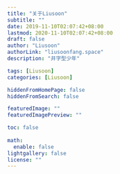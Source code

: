 ```yaml
---
title: "关于Liusoon"
subtitle: ""
date: 2019-11-10T02:07:42+08:00
lastmod: 2020-11-10T02:07:42+08:00
draft: false
author: "Liusoon"
authorLink: "liusoonfang.space"
description: "井字型少年"

tags: [Liusoon]
categories: [Liusoon]

hiddenFromHomePage: false
hiddenFromSearch: false

featuredImage: ""
featuredImagePreview: ""

toc: false
  
math:
  enable: false
lightgallery: false
license: ""
---
```


<!--more-->
